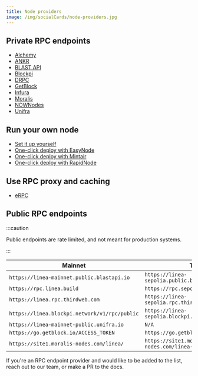 ```yaml
---
title: Node providers
image: /img/socialCards/node-providers.jpg
---
```


## Private RPC endpoints

- [Alchemy](https://www.alchemy.com/)
- [ANKR](https://www.ankr.com/rpc/)
- [BLAST API](https://blastapi.io/)
- [Blockpi](https://blockpi.io/)
- [DRPC](https://drpc.org/)
- [GetBlock](https://getblock.io/)
- [Infura](https://www.infura.io/)
- [Moralis](https://moralis.io/nodes/)
- [NOWNodes](https://nownodes.io/nodes)
- [Unifra](https://unifra.io/)

## Run your own node

- [Set it up yourself](../guides/run-a-node)
- [One-click deploy with EasyNode](https://app.easy-node.xyz/)
- [One-click deploy with Mintair](https://mintair.xyz/)
- [One-click deploy with RapidNode](https://rapidnode.xyz)

## Use RPC proxy and caching
- [eRPC](../guides/erpc-proxy-caching)

## Public RPC endpoints

:::caution

Public endpoints are rate limited, and not meant for production systems.

:::

| Mainnet                                       | Testnet                                              |
|-----------------------------------------------|------------------------------------------------------|
| `https://linea-mainnet.public.blastapi.io`    | `https://linea-sepolia.public.blastapi.io`           |
| `https://rpc.linea.build`                     | `https://rpc.sepolia.linea.build`                    |
| `https://linea.rpc.thirdweb.com`              | `https://linea-sepolia.rpc.thirdweb.com`             |
| `https://linea.blockpi.network/v1/rpc/public` | `https://linea-sepolia.blockpi.network/v1/rpc/public`|
| `https://linea-mainnet-public.unifra.io`      | `N/A`                                                |
| `https://go.getblock.io/ACCESS_TOKEN`         | `https://go.getblock.io/ACCESS_TOKEN`                |
| `https://site1.moralis-nodes.com/linea/`      | `https://site1.moralis-nodes.com/linea-sepolia/`     |

If you're an RPC endpoint provider and would like to be added to the list, reach out to our team, 
or make a PR to the docs.
